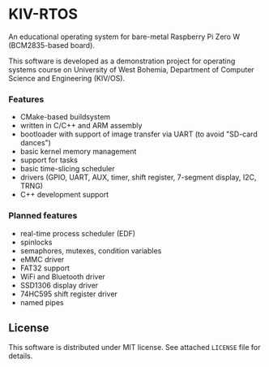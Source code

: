 # KIV-RTOS
An educational operating system for bare-metal Raspberry Pi Zero W (BCM2835-based board).

This software is developed as a demonstration project for operating systems course on University of West Bohemia, Department of Computer Science and Engineering (KIV/OS).

### Features
- CMake-based buildsystem
- written in C/C++ and ARM assembly
- bootloader with support of image transfer via UART (to avoid "SD-card dances")
- basic kernel memory management
- support for tasks
- basic time-slicing scheduler
- drivers (GPIO, UART, AUX, timer, shift register, 7-segment display, I2C, TRNG)
- C++ development support

### Planned features
- real-time process scheduler (EDF)
- spinlocks
- semaphores, mutexes, condition variables
- eMMC driver
- FAT32 support
- WiFi and Bluetooth driver
- SSD1306 display driver
- 74HC595 shift register driver
- named pipes

## License

This software is distributed under MIT license. See attached `LICENSE` file for details.
